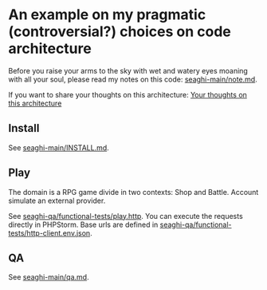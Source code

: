 # An example on my pragmatic (controversial?) choices on code architecture

Before you raise your arms to the sky with wet and watery eyes moaning with all your soul, please read my notes on this code: [seaghi-main/note.md](seaghi-main/note.md).

If you want to share your thoughts on this architecture: [Your thoughts on this architecture](https://github.com/elfennol/seaghi/discussions/categories/your-thoughts-on-this-architecture)

## Install

See [seaghi-main/INSTALL.md](seaghi-main/INSTALL.md).

## Play

The domain is a RPG game divide in two contexts: Shop and Battle. Account simulate an external provider.

See [seaghi-qa/functional-tests/play.http](seaghi-qa/functional-tests/play.http). You can execute the requests directly in PHPStorm. Base urls are defined in [seaghi-qa/functional-tests/http-client.env.json](seaghi-qa/functional-tests/http-client.env.json).

## QA

See [seaghi-main/qa.md](seaghi-main/qa.md).

